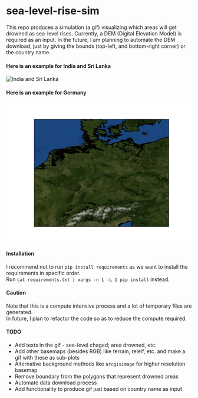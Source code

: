 # sea-level-rise-sim

This repo produces a simulation (a gif) visualizing which areas will get drowned as sea-level rises. Currently, a DEM (Digital Elevation Model) is required as an input. In the future, I am planning to automate the DEM download, just by giving the bounds (top-left, and bottom-right corner) or the country name.

#### Here is an example for India and Sri Lanka
![India and Sri Lanka](./results/india_sea_level_rise.gif)

#### Here is an example for Germany
![Germany](./results/germany_sea_level_rise.gif)

#### Installation
I recommend not to run `pip install requirements` as we want to install the requirements in specific order. <br/>Run `cat requirements.txt | xargs -n 1 -L 1 pip install` instead.

#### Caution
Note that this is a compute intensive process and a lot of temporary files are generated. <br/> In future, I plan to refactor the code so as to reduce the compute required.

#### TODO
- Add texts in the gif - sea-level chaged; area drowned, etc.
- Add other basemaps (besides RGB) like terrain, releif, etc. and make a gif with these as sub-plots
- Alternative background methods like `arcgisimage` for higher resolution basemap
- Remove boundary from the polygons that represent drowned areas
- Automate data download process
- Add functionality to produce gif just based on country name as input
